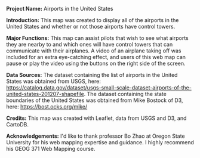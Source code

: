 **Project Name:** Airports in the United States

**Introduction:** This map was created to display all of the airports in the United States and whether or not those airports have control towers.

**Major Functions:** This map can assist pilots that wish to see what airports they are nearby to and which ones will have control towers that can communicate with their airplanes. A video of an airplane taking off was included for an extra eye-catching effect, and users of this web map can pause or play the video using the buttons on the right side of the screen.

**Data Sources:** The dataset containing the list of airports in the United States was obtained from USGS, here: https://catalog.data.gov/dataset/usgs-small-scale-dataset-airports-of-the-united-states-201207-shapefile. The dataset containing the state boundaries of the United States was obtained from Mike Bostock of D3, here: https://bost.ocks.org/mike/

**Credits:** This map was created with Leaflet, data from USGS and D3, and CartoDB.

**Acknowledgements:** I'd like to thank professor Bo Zhao at Oregon State University for his web mapping expertise and guidance. I highly recommend his GEOG 371 Web Mapping course.